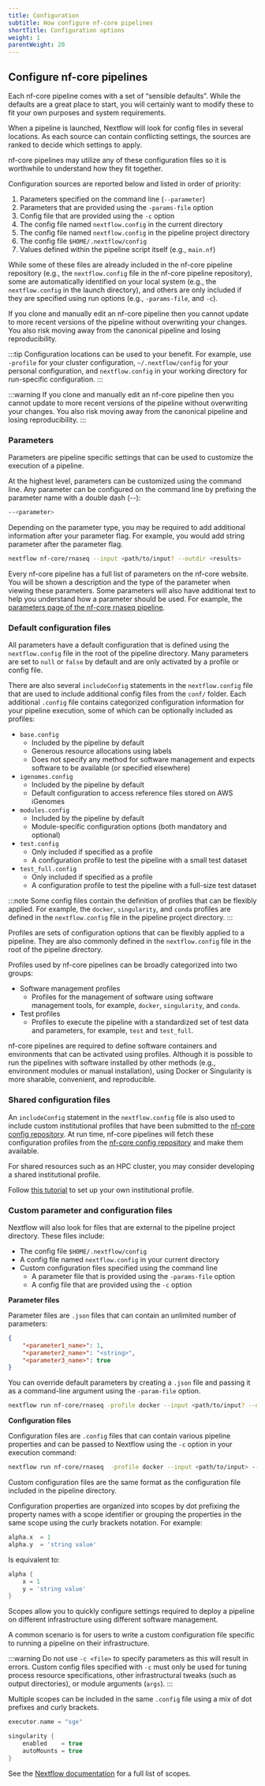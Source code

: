 ```yaml
---
title: Configuration
subtitle: How configure nf-core pipelines
shortTitle: Configuration options
weight: 1
parentWeight: 20
---
```


## Configure nf-core pipelines

Each nf-core pipeline comes with a set of “sensible defaults”.
While the defaults are a great place to start, you will certainly want to modify these to fit your own purposes and system requirements.

When a pipeline is launched, Nextflow will look for config files in several locations.
As each source can contain conflicting settings, the sources are ranked to decide which settings to apply.

nf-core pipelines may utilize any of these configuration files so it is worthwhile to understand how they fit together.

Configuration sources are reported below and listed in order of priority:

1. Parameters specified on the command line (`--parameter`)
2. Parameters that are provided using the `-params-file` option
3. Config file that are provided using the `-c` option
4. The config file named `nextflow.config` in the current directory
5. The config file named `nextflow.config` in the pipeline project directory
6. The config file `$HOME/.nextflow/config`
7. Values defined within the pipeline script itself (e.g., `main.nf`)

While some of these files are already included in the nf-core pipeline repository (e.g., the `nextflow.config` file in the nf-core pipeline repository), some are automatically identified on your local system (e.g., the `nextflow.config` in the launch directory), and others are only included if they are specified using run options (e.g., `-params-file`, and `-c`).

If you clone and manually edit an nf-core pipeline then you cannot update to more recent versions of the pipeline without overwriting your changes.
You also risk moving away from the canonical pipeline and losing reproducibility.

:::tip
Configuration locations can be used to your benefit. For example, use `-profile` for your cluster configuration, `~/.nextflow/config` for your personal configuration, and `nextflow.config` in your working directory for run-specific configuration.
:::

:::warning
If you clone and manually edit an nf-core pipeline then you cannot update to more recent versions of the pipeline without overwriting your changes. You also risk moving away from the canonical pipeline and losing reproducibility.
:::

### Parameters

Parameters are pipeline specific settings that can be used to customize the execution of a pipeline.

At the highest level, parameters can be customized using the command line. Any parameter can be configured on the command line by prefixing the parameter name with a double dash (--):

```bash
--<parameter>
```

Depending on the parameter type, you may be required to add additional information after your parameter flag.
For example, you would add string parameter after the parameter flag.

```bash
nextflow nf-core/rnaseq --input <path/to/input? --outdir <results>
```

Every nf-core pipeline has a full list of parameters on the nf-core website. You will be shown a description and the type of the parameter when viewing these parameters. Some parameters will also have additional text to help you understand how a parameter should be used. For example, the [parameters page of the nf-core rnaseq pipeline](https://nf-co.re/rnaseq/3.14.0/parameters/).

### Default configuration files

All parameters have a default configuration that is defined using the `nextflow.config` file in the root of the pipeline directory. Many parameters are set to `null` or `false` by default and are only activated by a profile or config file.

There are also several `includeConfig` statements in the `nextflow.config` file that are used to include additional config files from the `conf/` folder. Each additional `.config` file contains categorized configuration information for your pipeline execution, some of which can be optionally included as profiles:

- `base.config`
    - Included by the pipeline by default
    - Generous resource allocations using labels
    - Does not specify any method for software management and expects software to be available (or specified elsewhere)
- `igenomes.config`
    - Included by the pipeline by default
    - Default configuration to access reference files stored on AWS iGenomes
- `modules.config`
    - Included by the pipeline by default
    - Module-specific configuration options (both mandatory and optional)
- `test.config`
    - Only included if specified as a profile
    - A configuration profile to test the pipeline with a small test dataset
- `test_full.config`
    - Only included if specified as a profile
    - A configuration profile to test the pipeline with a full-size test dataset

:::note
Some config files contain the definition of profiles that can be flexibly applied. For example, the `docker`, `singularity`, and `conda` profiles are defined in the `nextflow.config` file in the pipeline project directory.
:::

Profiles are sets of configuration options that can be flexibly applied to a pipeline.
They are also commonly defined in the `nextflow.config` file in the root of the pipeline directory.

Profiles used by nf-core pipelines can be broadly categorized into two groups:

- Software management profiles
    - Profiles for the management of software using software management tools, for example, `docker`, `singularity`, and `conda`.
- Test profiles
    - Profiles to execute the pipeline with a standardized set of test data and parameters, for example, `test` and `test_full`.

nf-core pipelines are required to define software containers and environments that can be activated using profiles. Although it is possible to run the pipelines with software installed by other methods (e.g., environment modules or manual installation), using Docker or Singularity is more sharable, convenient, and reproducible.

### Shared configuration files

An `includeConfig` statement in the `nextflow.config` file is also used to include custom institutional profiles that have been submitted to the [nf-core config repository](https://github.com/nf-core/configs). At run time, nf-core pipelines will fetch these configuration profiles from the [nf-core config repository](https://github.com/nf-core/configs) and make them available.

For shared resources such as an HPC cluster, you may consider developing a shared institutional profile.

Follow [this tutorial](https://nf-co.re/docs/usage/tutorials/step_by_step_institutional_profile) to set up your own institutional profile.

### Custom parameter and configuration files

Nextflow will also look for files that are external to the pipeline project directory. These files include:

- The config file `$HOME/.nextflow/config`
- A config file named `nextflow.config` in your current directory
- Custom configuration files specified using the command line
    - A parameter file that is provided using the `-params-file` option
    - A config file that are provided using the `-c` option

**Parameter files**

Parameter files are `.json` files that can contain an unlimited number of parameters:

```json title="nf-params.json"
{
    "<parameter1_name>": 1,
    "<parameter2_name>": "<string>",
    "<parameter3_name>": true
}
```

You can override default parameters by creating a `.json` file and passing it as a command-line argument using the `-param-file` option.

```bash
nextflow run nf-core/rnaseq -profile docker --input <path/to/input? --outdir <results> -param-file <path/to/nf-params.json>
```

**Configuration files**

Configuration files are `.config` files that can contain various pipeline properties and can be passed to Nextflow using the `-c` option in your execution command:

```bash
nextflow run nf-core/rnaseq  -profile docker --input <path/to/input> --outdir <results> -c <path/to/custom.config>
```

Custom configuration files are the same format as the configuration file included in the pipeline directory.

Configuration properties are organized into scopes by dot prefixing the property names with a scope identifier or grouping the properties in the same scope using the curly brackets notation. For example:

```groovy
alpha.x  = 1
alpha.y  = 'string value'
```

Is equivalent to:

```groovy
alpha {
    x = 1
    y = 'string value'
}
```

Scopes allow you to quickly configure settings required to deploy a pipeline on different infrastructure using different software management.

A common scenario is for users to write a custom configuration file specific to running a pipeline on their infrastructure.

:::warning
Do not use `-c <file>` to specify parameters as this will result in errors. Custom config files specified with `-c` must only be used for tuning process resource specifications, other infrastructural tweaks (such as output directories), or module arguments (`args`).
:::

Multiple scopes can be included in the same `.config` file using a mix of dot prefixes and curly brackets.

```groovy
executor.name = "sge"

singularity {
    enabled    = true
    autoMounts = true
}
```

See the [Nextflow documentation](https://www.nextflow.io/docs/latest/config.html#config-scopes) for a full list of scopes.
